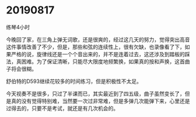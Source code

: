 # 20190817

练琴4小时

今晚回了家，在三角上弹无词歌，还是很爽的，经过这几天的努力，觉得突出高音这件事情改善了不少，但是，那些和弦的连续性上，很有欠缺，也录像看了下，如果严格的说，旋律线还是一个个音出来的，并不是连着过去，这还涉及到踏板的踩法，真困难。为了保证清晰，只能尽大限度地频繁换，如果真的按和声换，这首曲子将会很糊。

舒伯特的D593继续花较多的时间练习，但是积极性不太足。

今天视奏不是很多，只过了半课而已，其实最近到了四五级，曲子虽然变长了，但是真的没有觉得特别难，当然要一次过非常难，但是多弹几次能弹下来，心里还是过得去的，只要不是考试，就还是有几次机会的。
